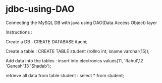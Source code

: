 # jdbc-using-DAO

Connecting the MySQL DB with java using DAO(Data Access Object) layer

Instructions :

Create a DB :
CREATE DATABASE itachi; 

Create a table :
CREATE TABLE student (rollno int, sname varchar(15));

Add data into the tables :
insert into electronics values(11, 'Rahul',12 'Ganesh',13 'Shadab');

retrieve all data from table student :
select * from student;
